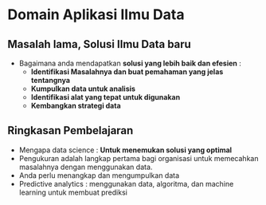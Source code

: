 # Domain Aplikasi Ilmu Data

## Masalah lama, Solusi Ilmu Data baru
- Bagaimana anda mendapatkan **solusi yang lebih baik dan efesien** :
  - **Identifikasi Masalahnya dan buat pemahaman yang jelas tentangnya**
  - **Kumpulkan data untuk analisis**
  - **Identifikasi alat yang tepat untuk digunakan**
  - **Kembangkan strategi data**

## Ringkasan Pembelajaran 
- Mengapa data science : **Untuk menemukan solusi yang optimal**
- Pengukuran adalah langkap pertama bagi organisasi untuk memecahkan masalahnya dengan menggunakan data.
- Anda perlu menangkap dan mengumpulkan data
- Predictive analytics : menggunakan data, algoritma, dan machine learning untuk membuat prediksi